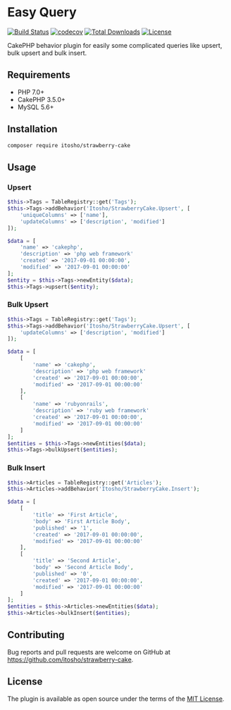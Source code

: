 # Easy Query

[![Build Status](https://travis-ci.org/itosho/strawberry-cake.svg?branch=master)](https://travis-ci.org/itosho/strawberry-cake)
[![codecov](https://codecov.io/gh/itosho/strawberry-cake/branch/master/graph/badge.svg)](https://codecov.io/gh/itosho/strawberry-cake)
[![Total Downloads](https://poser.pugx.org/itosho/strawberry-cake/downloads)](https://packagist.org/packages/itosho/strawberry-cake)
[![License](https://poser.pugx.org/itosho/strawberry-cake/license)](https://packagist.org/packages/itosho/strawberry-cake)

CakePHP behavior plugin for easily some complicated queries like upsert, bulk upsert and bulk insert.

## Requirements

- PHP 7.0+
- CakePHP 3.5.0+
- MySQL 5.6+

## Installation

```bash
composer require itosho/strawberry-cake
```

## Usage

### Upsert

```php
$this->Tags = TableRegistry::get('Tags');
$this->Tags->addBehavior('Itosho/StrawberryCake.Upsert', [
    'uniqueColumns' => ['name'],
    'updateColumns' => ['description', 'modified']
]);

$data = [
    'name' => 'cakephp',
    'description' => 'php web framework'
    'created' => '2017-09-01 00:00:00',
    'modified' => '2017-09-01 00:00:00'
];
$entity = $this->Tags->newEntity($data);
$this->Tags->upsert($entity);
```

### Bulk Upsert

```php
$this->Tags = TableRegistry::get('Tags');
$this->Tags->addBehavior('Itosho/StrawberryCake.Upsert', [
    'updateColumns' => ['description', 'modified']
]);

$data = [
    [
        'name' => 'cakephp',
        'description' => 'php web framework'
        'created' => '2017-09-01 00:00:00',
        'modified' => '2017-09-01 00:00:00'
    ],
    [
        'name' => 'rubyonrails',
        'description' => 'ruby web framework'
        'created' => '2017-09-01 00:00:00',
        'modified' => '2017-09-01 00:00:00'
    ]
];
$entities = $this->Tags->newEntities($data);
$this->Tags->bulkUpsert($entities);
```

### Bulk Insert

```php
$this->Articles = TableRegistry::get('Articles');
$this->Articles->addBehavior('Itosho/StrawberryCake.Insert');

$data = [
    [
        'title' => 'First Article',
        'body' => 'First Article Body',
        'published' => '1',
        'created' => '2017-09-01 00:00:00',
        'modified' => '2017-09-01 00:00:00'
    ],
    [
        'title' => 'Second Article',
        'body' => 'Second Article Body',
        'published' => '0',
        'created' => '2017-09-01 00:00:00',
        'modified' => '2017-09-01 00:00:00'
    ]
];
$entities = $this->Articles->newEntities($data);
$this->Articles->bulkInsert($entities);
```

## Contributing

Bug reports and pull requests are welcome on GitHub at https://github.com/itosho/strawberry-cake.

## License

The plugin is available as open source under the terms of the [MIT License](http://opensource.org/licenses/MIT).
